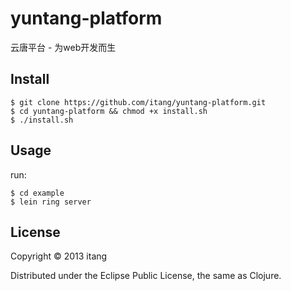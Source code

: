 # yuntang-platform

云唐平台 - 为web开发而生

## Install

    $ git clone https://github.com/itang/yuntang-platform.git
    $ cd yuntang-platform && chmod +x install.sh
    $ ./install.sh

## Usage

run:

    $ cd example
    $ lein ring server


## License

Copyright © 2013 itang

Distributed under the Eclipse Public License, the same as Clojure.
